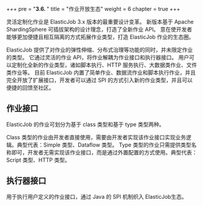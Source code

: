 +++
pre = "<b>3.6. </b>"
title = "作业开放生态"
weight = 6
chapter = true
+++

灵活定制化作业是 ElasticJob 3.x 版本的最重要设计变革。
新版本基于 Apache ShardingSphere 可插拔架构的设计理念，打造了全新作业 API。
意在使开发者能够更加便捷且相互隔离的方式拓展作业类型，打造 ElasticJob 作业的生态圈。

ElasticJob 提供了对作业的弹性伸缩、分布式治理等功能的同时，并未限定作业的类型。
它通过灵活的作业 API，将作业解耦为作业接口和执行器接口。
用户可以定制化全新的作业类型，诸如脚本执行、HTTP 服务执行、大数据类作业、文件类作业等。
目前 ElasticJob 内置了简单作业、数据流作业和脚本执行作业，并且完全开放了扩展接口，开发者可以通过 SPI 的方式引入新的作业类型，并且可以便捷的回馈至社区。

## 作业接口

ElasticJob 的作业可划分为基于 class 类型和基于 type 类型两种。

Class 类型的作业由开发者直接使用，需要由开发者实现该作业接口实现业务逻辑。典型代表：Simple 类型、Dataflow 类型。
Type 类型的作业只需提供类型名称即可，开发者无需实现该作业接口，而是通过外置配置的方式使用。典型代表：Script 类型、HTTP 类型。

## 执行器接口

用于执行用户定义的作业接口，通过 Java 的 SPI 机制织入 ElasticJob生态。
